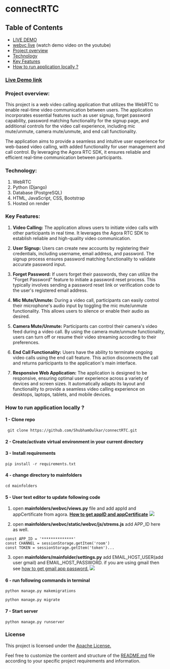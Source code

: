 # connectRTC

## Table of Contents

- [LIVE DEMO](#Live-Demo-link) 
- [webvc live](https://youtu.be/Xinb9Fql5qA) (watch demo video on the youtube)
- [Project overview](#Project-overview)
- [Technology](#Technology)
- [Key Features](#Key-Features)
- [How to run application locally ?](#How-to-run-application-?)


<div id="Live-Demo-link"/>

### [Live Demo link](https://connect-rtc.onrender.com/)

<div id="Project-overview"/>

### Project overview:
This project is a web video calling application that utilizes the WebRTC to enable real-time video communication between users. The application incorporates essential features such as user signup, forget password capability, password matching functionality for the signup page, and additional controls for the video call experience, including mic mute/unmute, camera mute/unmute, and end call functionality.

The application aims to provide a seamless and intuitive user experience for web-based video calling, with added functionality for user management and call control. By leveraging the Agora RTC SDK, it ensures reliable and efficient real-time communication between participants.

<div id="Technology"/>

### Technology:
1. WebRTC
2. Python (Django)
3. Database (PostgreSQL)
4. HTML, JavaScript, CSS, Bootstrap 
5. Hosted on render

<div id="Key-Features"/>

### Key Features:
1. **Video Calling:** The application allows users to initiate video calls with other participants in real time. It leverages the Agora RTC SDK to establish reliable and high-quality video communication.

2. **User Signup:** Users can create new accounts by registering their credentials, including username, email address, and password. The signup process ensures password matching functionality to validate accurate password input.

3. **Forget Password:** If users forget their passwords, they can utilize the "Forget Password" feature to initiate a password reset process. This typically involves sending a password reset link or verification code to the user's registered email address.

4. **Mic Mute/Unmute:** During a video call, participants can easily control their microphone's audio input by toggling the mic mute/unmute functionality. This allows users to silence or enable their audio as desired.

5. **Camera Mute/Unmute:** Participants can control their camera's video feed during a video call. By using the camera mute/unmute functionality, users can turn off or resume their video streaming according to their preferences.

6. **End Call Functionality:** Users have the ability to terminate ongoing video calls using the end call feature. This action disconnects the call and returns participants to the application's main interface.

7. **Responsive Web Application:** The application is designed to be responsive, ensuring optimal user experience across a variety of devices and screen sizes. It automatically adapts its layout and functionality to provide a seamless video calling experience on desktops, laptops, tablets, and mobile devices.

<div id="How-to-run-application-?"/>

### How to run application locally ?
#### 1 - Clone repo
```
 git clone https://github.com/ShubhamOulkar/connectRTC.git
```
#### 2 - Create/activate virtual environment in your current directory

#### 3 - Install requirements
```
pip install -r requirements.txt
```
#### 4 - change directory to mainfolders
```
cd mainfolders
```
#### 5 - User text editor to update following code
1. open **mainfolders/webvc/views.py** file and add appId and appCertificate from agora.
    **[How to get appID and appCertificate](https://docs.agora.io/en/voice-calling/reference/manage-agora-account?platform=web)**
![](mainfolders/webvc/static/webvc/images/appId.png)

2. open **mainfolders/webvc/static/webvc/js/strems.js** add APP_ID here as well.
```
const APP_ID = '**************'
const CHANNEL = sessionStorage.getItem('room')
const TOKEN = sessionStorage.getItem('token')...
```
3. open **mainfolders/mainfolder/settings.py** add EMAIL_HOST_USER(add user gmail) and EMAIL_HOST_PASSWORD.
    if you are using gmail then see [how to get gmail app password.](https://www.getmailbird.com/gmail-app-password/)
![](mainfolders/webvc/static/webvc/images/email.png)

#### 6 - run following commands in terminal
```
python manage.py makemigrations
```
```
python manage.py migrate
```

#### 7 - Start server
```
python manage.py runserver
```

<div id="license"/>

### License
This project is licensed under the [Apache License.](LICENSE)

Feel free to customize the content and structure of the [README.md](README.md) file according to your specific project requirements and information.

